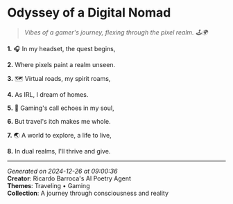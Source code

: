 # Odyssey of a Digital Nomad

> *Vibes of a gamer's journey, flexing through the pixel realm. 🕹️🌍*

**1.** 🎧 In my headset, the quest begins,


**2.** Where pixels paint a realm unseen.


**3.** 🗺️ Virtual roads, my spirit roams,


**4.** As IRL, I dream of homes.


**5.** 👾 Gaming's call echoes in my soul,


**6.** But travel's itch makes me whole.


**7.** 🌏 A world to explore, a life to live,


**8.** In dual realms, I'll thrive and give.



---

*Generated on 2024-12-26 at 09:00:36*  
**Creator**: Ricardo Barroca's AI Poetry Agent  
**Themes**: Traveling • Gaming  
**Collection**: A journey through consciousness and reality